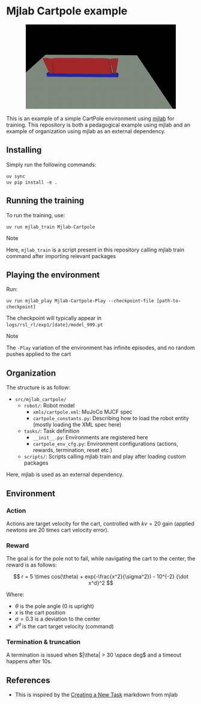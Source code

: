 # Mjlab Cartpole example

<p align="center">
<img src="imgs/cartpoles.gif" width="400" />
</p>

This is an example of a simple CartPole environment using [mjlab](https://github.com/mujocolab/mjlab/) for training. This repository is both a pedagogical example using mjlab and an example of organization using mjlab as an external dependency.

## Installing

Simply run the following commands:

```
uv sync
uv pip install -e .
```

## Running the training

To run the training, use:

```
uv run mjlab_train Mjlab-Cartpole
```

> [!NOTE]
> Here, `mjlab_train` is a script present in this repository calling mjlab train command after importing relevant packages

## Playing the environment

Run:

```
uv run mjlab_play Mjlab-Cartpole-Play --checkpoint-file [path-to-checkpoint]
```

The checkpoint will typically appear in `logs/rsl_rl/exp1/[date]/model_999.pt` 

> [!NOTE]
> The `-Play` variation of the environment has infinite episodes, and no random pushes applied to the cart

## Organization

The structure is as follow:

* `src/mjlab_cartpole/`
  * `robot/`: Robot model
    * `xmls/cartpole.xml`: MuJoCo MJCF spec
    * `cartpole_constants.py`: Describing how to load the robot entity (mostly loading the XML spec here)
  * `tasks/`: Task definition
    * `__init__.py`: Environments are registered here
    * `cartpole_env_cfg.py`: Environment configurations (actions, rewards, termination, reset etc.)
  * `scripts/`: Scripts calling mjlab train and play after loading custom packages

Here, mjlab is used as an external dependency. 

## Environment

### Action

Actions are target velocity for the cart, controlled with $kv = 20$ gain (applied newtons are 20 times cart velocity error).

### Reward

The goal is for the pole not to fall, while navigating the cart to the center, the reward is as follows:

$$
r = 5 \times cos(\theta) + exp(-\frac{x^2}{\sigma^2}) - 10^{-2} {\dot x^d}^2
$$

Where:

* $\theta$ is the pole angle (0 is upright)
* $x$ is the cart position
* $\sigma = 0.3$ is a deviation to the center
* $\dot x^d$ is the cart target velocity (command)

### Termination & truncation

A termination is issued when $|\theta| > 30 \space deg$ and a timeout happens after 10s.

## References

* This is inspired by the [Creating a New Task](https://github.com/mujocolab/mjlab/blob/main/docs/create_new_task.md) markdown from mjlab
